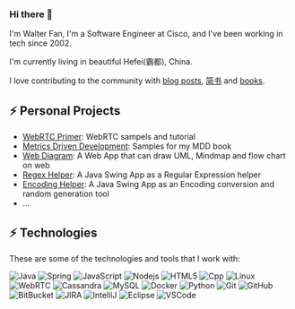### Hi there 👋

I'm Walter Fan,  I'm a Software Engineer at Cisco, and I've been working in tech since 2002. 

I'm currently living in beautiful Hefei(霸都), China.

I love contributing to the community with [blog posts](https://www.fanyamin.com/), [简书](https://www.jianshu.com/u/e0b365801f48) and [books](http://www.cmpbook.com/products/detail?id=46463). 

## ⚡ Personal Projects

* [WebRTC Primer](https://github.com/walterfan/webrtc_primer): WebRTC sampels and tutorial
* [Metrics Driven Development](https://github.com/walterfan/mdd): Samples for my MDD book
* [Web Diagram](https://github.com/walterfan/webdiagram): A Web App that can draw UML, Mindmap and flow chart on web
* [Regex Helper](https://github.com/walterfan/regex_helper): A Java Swing App as a Regular Expression helper
* [Encoding Helper](https://github.com/walterfan/encoding_helper): A Java Swing App as an Encoding conversion and random generation tool
* ...

## ⚡ Technologies

These are some of the technologies and tools that I work with:

![Java](https://img.shields.io/badge/-Java-007396?style=flat-square&logo=java)
![Spring](https://img.shields.io/badge/-Spring-6DB33F?style=flat-square&logo=spring&logoColor=white)
![JavaScript](https://img.shields.io/badge/-JavaScript-black?style=flat-square&logo=javascript)
![Nodejs](https://img.shields.io/badge/-Nodejs-339933?style=flat-square&logo=Node.js&logoColor=white)
![HTML5](https://img.shields.io/badge/-HTML5-E34F26?style=flat-square&logo=html5&logoColor=white)
![Cpp](https://img.shields.io/badge/-Cpp-007ACC?style=flat-square&logo=cpp)
![Linux](https://img.shields.io/badge/-Linux-DD0031?style=flat-square&logo=linux)
![WebRTC](https://img.shields.io/badge/-WebRTC-86BC40?style=flat-square&logo=webrtc&logoColor=white)
![Cassandra](https://img.shields.io/badge/-Cassandra-black?style=flat-square&logo=cassandra)
![MySQL](https://img.shields.io/badge/-MySQL-4479A1?style=flat-square&logo=mysql&logoColor=white)
![Docker](https://img.shields.io/badge/-Docker-2496ED?style=flat-square&logo=docker&logoColor=white)
![Python](https://img.shields.io/badge/Python-0089D6?style=flat-square&logo=python&logoColor=white)
![Git](https://img.shields.io/badge/-Git-black?style=flat-square&logo=git)
![GitHub](https://img.shields.io/badge/-GitHub-181717?style=flat-square&logo=github)
![BitBucket](https://img.shields.io/badge/-BitBucket-darkblue?style=flat-square&logo=bitbucket)
![JIRA](https://img.shields.io/badge/-JIRA-0052CC?style=flat-square&logo=jira)
![IntelliJ](https://img.shields.io/badge/-IntelliJ%20IDEA-black?style=flat-square&logo=intellij-idea&logoColor=white)
![Eclipse](https://img.shields.io/badge/-Eclipse-2C2255?style=flat-square&logo=eclipse&logoColor=white)
![VSCode](https://img.shields.io/badge/-VSCode-007ACC?style=flat-square&logo=visual-studio-code&logoColor=white)
